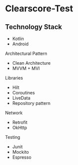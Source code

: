 # Clearscore-Test

## Technology Stack
* Kotlin
* Android

Architectural Pattern
* Clean Architecture
* MVVM + MVI

Libraries
* Hilt
* Coroutines
* LiveData
* Repository pattern

Network
* Retrofit
* OkHttp

Testing
* Junit
* Mockito
* Espresso